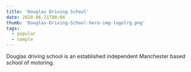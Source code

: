```yaml
---
title: 'Douglas Driving School'
date: 2020-06-21T08:04
thumb: 'Douglas-Driving-School-hero-img-logolrg.png'
tags:
  - popular
  - sample
---
```


Douglas driving school is an established independent Manchester based school of motoring.
